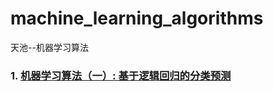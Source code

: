 # machine_learning_algorithms
天池--机器学习算法

### 1. [机器学习算法（一）: 基于逻辑回归的分类预测](https://github.com/K-m9/machine_learning_algorithms/blob/master/Task01-%E5%9F%BA%E4%BA%8E%E9%80%BB%E8%BE%91%E5%9B%9E%E5%BD%92%E7%9A%84%E5%88%86%E7%B1%BB%E9%A2%84%E6%B5%8B.md)
